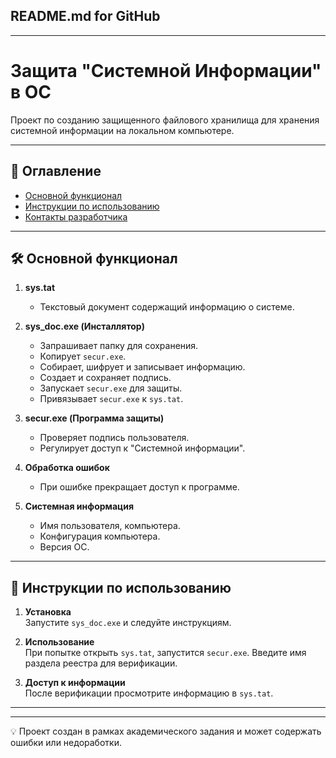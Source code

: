 ## README.md for GitHub

---

# **Защита "Системной Информации" в ОС**

Проект по созданию защищенного файлового хранилища для хранения системной информации на локальном компьютере.

---

## 📌 Оглавление

- [Основной функционал](#основной-функционал)
- [Инструкции по использованию](#инструкции-по-использованию)
- [Контакты разработчика](#контакты-разработчика)

---

## 🛠 Основной функционал

1. **sys.tat**  
    - Текстовый документ содержащий информацию о системе.

2. **sys_doc.exe (Инсталлятор)**  
    - Запрашивает папку для сохранения.
    - Копирует `secur.exe`.
    - Собирает, шифрует и записывает информацию.
    - Создает и сохраняет подпись.
    - Запускает `secur.exe` для защиты.
    - Привязывает `secur.exe` к `sys.tat`.

3. **secur.exe (Программа защиты)**  
    - Проверяет подпись пользователя.
    - Регулирует доступ к "Системной информации".

4. **Обработка ошибок**  
    - При ошибке прекращает доступ к программе.

5. **Системная информация**  
    - Имя пользователя, компьютера.
    - Конфигурация компьютера.
    - Версия ОС.

---

## 📖 Инструкции по использованию

1. **Установка**  
Запустите `sys_doc.exe` и следуйте инструкциям.

2. **Использование**  
При попытке открыть `sys.tat`, запустится `secur.exe`. Введите имя раздела реестра для верификации.

3. **Доступ к информации**  
После верификации просмотрите информацию в `sys.tat`.

---



---

💡 Проект создан в рамках академического задания и может содержать ошибки или недоработки.
